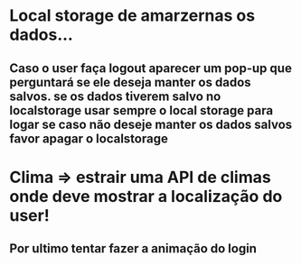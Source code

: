 # Local storage de amarzernas os dados...
## Caso o user faça logout aparecer um pop-up que perguntará se ele deseja manter os dados salvos. se os dados tiverem salvo no localstorage usar sempre o local storage para logar se caso não deseje manter os dados salvos favor apagar o localstorage


# Clima => estrair uma API de climas onde deve mostrar a localização do user!

## Por ultimo tentar fazer a animação do login